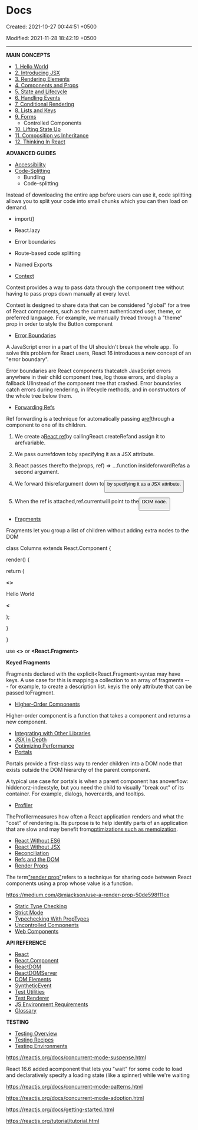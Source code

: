 # Docs

Created: 2021-10-27 00:44:51 +0500

Modified: 2021-11-28 18:42:19 +0500

---

**MAIN CONCEPTS**
-   [1. Hello World](https://reactjs.org/docs/hello-world.html)
-   [2. Introducing JSX](https://reactjs.org/docs/introducing-jsx.html)
-   [3. Rendering Elements](https://reactjs.org/docs/rendering-elements.html)
-   [4. Components and Props](https://reactjs.org/docs/components-and-props.html)
-   [5. State and Lifecycle](https://reactjs.org/docs/state-and-lifecycle.html)
-   [6. Handling Events](https://reactjs.org/docs/handling-events.html)
-   [7. Conditional Rendering](https://reactjs.org/docs/conditional-rendering.html)
-   [8. Lists and Keys](https://reactjs.org/docs/lists-and-keys.html)
-   [9. Forms](https://reactjs.org/docs/forms.html)
    -   Controlled Components
-   [10. Lifting State Up](https://reactjs.org/docs/lifting-state-up.html)
-   [11. Composition vs Inheritance](https://reactjs.org/docs/composition-vs-inheritance.html)
-   [12. Thinking In React](https://reactjs.org/docs/thinking-in-react.html)



**ADVANCED GUIDES**
-   [Accessibility](https://reactjs.org/docs/accessibility.html)
-   [Code-Splitting](https://reactjs.org/docs/code-splitting.html)
    -   Bundling
    -   Code-splitting

Instead of downloading the entire app before users can use it, code splitting allows you to split your code into small chunks which you can then load on demand.
-   import()
-   React.lazy
-   Error boundaries
-   Route-based code splitting
-   Named Exports

-   [Context](https://reactjs.org/docs/context.html)

Context provides a way to pass data through the component tree without having to pass props down manually at every level.



Context is designed to share data that can be considered "global" for a tree of React components, such as the current authenticated user, theme, or preferred language. For example, we manually thread through a "theme" prop in order to style the Button component


-   [Error Boundaries](https://reactjs.org/docs/error-boundaries.html)

A JavaScript error in a part of the UI shouldn't break the whole app. To solve this problem for React users, React 16 introduces a new concept of an "error boundary".



Error boundaries are React components thatcatch JavaScript errors anywhere in their child component tree, log those errors, and display a fallback UIinstead of the component tree that crashed. Error boundaries catch errors during rendering, in lifecycle methods, and in constructors of the whole tree below them.


-   [Forwarding Refs](https://reactjs.org/docs/forwarding-refs.html)

Ref forwarding is a technique for automatically passing a[ref](https://reactjs.org/docs/refs-and-the-dom.html)through a component to one of its children.

1.  We create a[React ref](https://reactjs.org/docs/refs-and-the-dom.html)by callingReact.createRefand assign it to arefvariable.

2.  We pass ourrefdown to<FancyButton ref={ref}>by specifying it as a JSX attribute.

3.  React passes therefto the(props, ref) => ...function insideforwardRefas a second argument.

4.  We forward thisrefargument down to<button ref={ref}>by specifying it as a JSX attribute.

5.  When the ref is attached,ref.currentwill point to the<button>DOM node.


-   [Fragments](https://reactjs.org/docs/fragments.html)

Fragments let you group a list of children without adding extra nodes to the DOM

class Columns extends React.Component {

render() {

return (

**<>**

<td>Hello</td>

<td>World</td>

**<**

);

}

}



use **<>** or **<React.Fragment>**



**Keyed Fragments**

Fragments declared with the explicit<React.Fragment>syntax may have keys. A use case for this is mapping a collection to an array of fragments --- for example, to create a description list. keyis the only attribute that can be passed toFragment.


-   [Higher-Order Components](https://reactjs.org/docs/higher-order-components.html)

Higher-order component is a function that takes a component and returns a new component.


-   [Integrating with Other Libraries](https://reactjs.org/docs/integrating-with-other-libraries.html)
-   [JSX In Depth](https://reactjs.org/docs/jsx-in-depth.html)
-   [Optimizing Performance](https://reactjs.org/docs/optimizing-performance.html)
-   [Portals](https://reactjs.org/docs/portals.html)

Portals provide a first-class way to render children into a DOM node that exists outside the DOM hierarchy of the parent component.



A typical use case for portals is when a parent component has anoverflow: hiddenorz-indexstyle, but you need the child to visually "break out" of its container. For example, dialogs, hovercards, and tooltips.
-   [Profiler](https://reactjs.org/docs/profiler.html)

TheProfilermeasures how often a React application renders and what the "cost" of rendering is. Its purpose is to help identify parts of an application that are slow and may benefit from[optimizations such as memoization](https://reactjs.org/docs/hooks-faq.html#how-to-memoize-calculations).


-   [React Without ES6](https://reactjs.org/docs/react-without-es6.html)
-   [React Without JSX](https://reactjs.org/docs/react-without-jsx.html)
-   [Reconciliation](https://reactjs.org/docs/reconciliation.html)
-   [Refs and the DOM](https://reactjs.org/docs/refs-and-the-dom.html)
-   [Render Props](https://reactjs.org/docs/render-props.html)

The term["render prop"](https://cdb.reacttraining.com/use-a-render-prop-50de598f11ce)refers to a technique for sharing code between React components using a prop whose value is a function.



<https://medium.com/@mjackson/use-a-render-prop-50de598f11ce>

-   [Static Type Checking](https://reactjs.org/docs/static-type-checking.html)
-   [Strict Mode](https://reactjs.org/docs/strict-mode.html)
-   [Typechecking With PropTypes](https://reactjs.org/docs/typechecking-with-proptypes.html)
-   [Uncontrolled Components](https://reactjs.org/docs/uncontrolled-components.html)
-   [Web Components](https://reactjs.org/docs/web-components.html)



**API REFERENCE**
-   [React](https://reactjs.org/docs/react-api.html)
-   [React.Component](https://reactjs.org/docs/react-component.html)
-   [ReactDOM](https://reactjs.org/docs/react-dom.html)
-   [ReactDOMServer](https://reactjs.org/docs/react-dom-server.html)
-   [DOM Elements](https://reactjs.org/docs/dom-elements.html)
-   [SyntheticEvent](https://reactjs.org/docs/events.html)
-   [Test Utilities](https://reactjs.org/docs/test-utils.html)
-   [Test Renderer](https://reactjs.org/docs/test-renderer.html)
-   [JS Environment Requirements](https://reactjs.org/docs/javascript-environment-requirements.html)
-   [Glossary](https://reactjs.org/docs/glossary.html)



**TESTING**
-   [Testing Overview](https://reactjs.org/docs/testing.html)
-   [Testing Recipes](https://reactjs.org/docs/testing-recipes.html)
-   [Testing Environments](https://reactjs.org/docs/testing-environments.html)



<https://reactjs.org/docs/concurrent-mode-suspense.html>

React 16.6 added a<Suspense>component that lets you "wait" for some code to load and declaratively specify a loading state (like a spinner) while we're waiting

<https://reactjs.org/docs/concurrent-mode-patterns.html>

<https://reactjs.org/docs/concurrent-mode-adoption.html>



<https://reactjs.org/docs/getting-started.html>

<https://reactjs.org/tutorial/tutorial.html>
